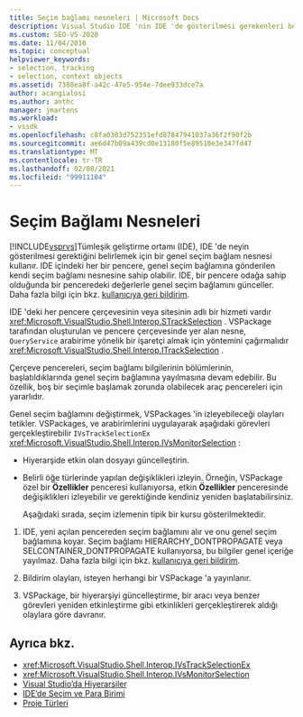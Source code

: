 ```yaml
---
title: Seçim bağlamı nesneleri | Microsoft Docs
description: Visual Studio IDE 'nin IDE 'de gösterilmesi gerekenleri belirlemek için genel seçim bağlam nesnesi nasıl kullandığını öğrenin.
ms.custom: SEO-VS-2020
ms.date: 11/04/2016
ms.topic: conceptual
helpviewer_keywords:
- selection, tracking
- selection, context objects
ms.assetid: 7308ea8f-a42c-47e5-954e-7dee933dce7a
author: acangialosi
ms.author: anthc
manager: jmartens
ms.workload:
- vssdk
ms.openlocfilehash: c8fa0303d752351efd87847941037a36f2f90f2b
ms.sourcegitcommit: ae6d47b09a439cd0e13180f5e89510e3e347fd47
ms.translationtype: MT
ms.contentlocale: tr-TR
ms.lasthandoff: 02/08/2021
ms.locfileid: "99911104"
---
```

# <a name="selection-context-objects"></a>Seçim Bağlamı Nesneleri
[!INCLUDE[vsprvs](../../code-quality/includes/vsprvs_md.md)]Tümleşik geliştirme ortamı (IDE), IDE 'de neyin gösterilmesi gerektiğini belirlemek için bir genel seçim bağlam nesnesi kullanır. IDE içindeki her bir pencere, genel seçim bağlamına gönderilen kendi seçim bağlamı nesnesine sahip olabilir. IDE, bir pencere odağa sahip olduğunda bir penceredeki değerlerle genel seçim bağlamını günceller. Daha fazla bilgi için bkz. [kullanıcıya geri bildirim](../../extensibility/internals/feedback-to-the-user.md).

 IDE 'deki her pencere çerçevesinin veya sitesinin adlı bir hizmeti vardır <xref:Microsoft.VisualStudio.Shell.Interop.STrackSelection> . VSPackage tarafından oluşturulan ve pencere çerçevesinde yer alan nesne, `QueryService` arabirime yönelik bir işaretçi almak için yöntemini çağırmalıdır <xref:Microsoft.VisualStudio.Shell.Interop.ITrackSelection> .

 Çerçeve pencereleri, seçim bağlamı bilgilerinin bölümlerinin, başlatıldıklarında genel seçim bağlamına yayılmasına devam edebilir. Bu özellik, boş bir seçimle başlamak zorunda olabilecek araç pencereleri için yararlıdır.

 Genel seçim bağlamını değiştirmek, VSPackages 'in izleyebileceği olayları tetikler. VSPackages, ve arabirimlerini uygulayarak aşağıdaki görevleri gerçekleştirebilir `IVsTrackSelectionEx` <xref:Microsoft.VisualStudio.Shell.Interop.IVsMonitorSelection> :

- Hiyerarşide etkin olan dosyayı güncelleştirin.

- Belirli öğe türlerinde yapılan değişiklikleri izleyin. Örneğin, VSPackage özel bir **Özellikler** penceresi kullanıyorsa, etkin **Özellikler** penceresinde değişiklikleri izleyebilir ve gerektiğinde kendiniz yeniden başlatabilirsiniz.

  Aşağıdaki sırada, seçim izlemenin tipik bir kursu gösterilmektedir.

1. IDE, yeni açılan pencereden seçim bağlamını alır ve onu genel seçim bağlamına koyar. Seçim bağlamı HIERARCHY_DONTPROPAGATE veya SELCONTAINER_DONTPROPAGATE kullanıyorsa, bu bilgiler genel içeriğe yayılmaz. Daha fazla bilgi için bkz. [kullanıcıya geri bildirim](../../extensibility/internals/feedback-to-the-user.md).

2. Bildirim olayları, isteyen herhangi bir VSPackage 'a yayınlanır.

3. VSPackage, bir hiyerarşiyi güncelleştirme, bir aracı veya benzer görevleri yeniden etkinleştirme gibi etkinlikleri gerçekleştirerek aldığı olaylara göre davranır.

## <a name="see-also"></a>Ayrıca bkz.
- <xref:Microsoft.VisualStudio.Shell.Interop.IVsTrackSelectionEx>
- <xref:Microsoft.VisualStudio.Shell.Interop.IVsMonitorSelection>
- [Visual Studio’da Hiyerarşiler](../../extensibility/internals/hierarchies-in-visual-studio.md)
- [IDE’de Seçim ve Para Birimi](../../extensibility/internals/selection-and-currency-in-the-ide.md)
- [Proje Türleri](../../extensibility/internals/project-types.md)
